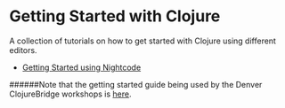 # Getting Started with Clojure

A collection of tutorials on how to get started with Clojure using different editors.

* [Getting Started using Nightcode](nightcode.md)

######Note that the getting started guide being used by the Denver ClojureBridge workshops is [here](https://github.com/denver-clojurebridge/curriculum/blob/gh-pages/outline/setup.md).
